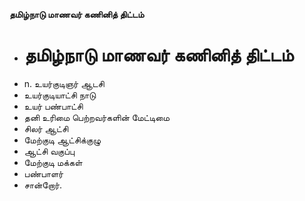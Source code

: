**தமிழ்நாடு மாணவர் கணினித் திட்டம்**
- # தமிழ்நாடு மாணவர் கணினித் திட்டம்
- n. உயர்குடிஞர் ஆடசி
- உயர்குடியாட்சி நாடு
- உயர் பண்பாட்சி
- தனி உரிமை பெற்றவர்களின் மேட்டிமை
- சிலர் ஆட்சி
- மேற்குடி ஆட்சிக்குழு
- ஆட்சி வகுப்பு
- மேற்குடி மக்கள்
- பண்பாளர்
- சான்றோர்.

